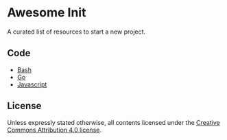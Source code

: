# Awesome Init

A curated list of resources to start a new project.

## Code

- [Bash](code/BASH.md)
- [Go](code/GO.md)
- [Javascript](code/JAVASCRIPT.md)

## License

Unless expressly stated otherwise, all contents licensed under the [Creative Commons Attribution 4.0 license](https://creativecommons.org/licenses/by/4.0/).
